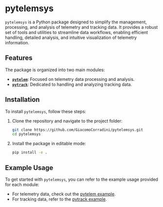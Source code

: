 # pytelemsys

`pytelemsys` is a Python package designed to simplify the management, processing, and analysis of telemetry and tracking data. It provides a robust set of tools and utilities to streamline data workflows, enabling efficient handling, detailed analysis, and intuitive visualization of telemetry information.

## Features

The package is organized into two main modules:
- [**`pytelem`**](docs/pytelem/pytelem_doc.md): Focused on telemetry data processing and analysis.
- [**`pytrack`**](docs/pytrack/pytrack_doc.md): Dedicated to handling and analyzing tracking data.

## Installation

To install `pytelemsys`, follow these steps:

1. Clone the repository and navigate to the project folder:
    ```bash
    git clone https://github.com/GiacomoCorradini/pytelemsys.git
    cd pytelemsys
    ```
2. Install the package in editable mode:
    ```bash
    pip install -e .
    ```

## Example Usage

To get started with `pytelemsys`, you can refer to the example usage provided for each module:
- For telemetry data, check out the [pytelem example](example/test_pytelem.py).
- For tracking data, refer to the [pytrack example](example/test_pytrack.py).